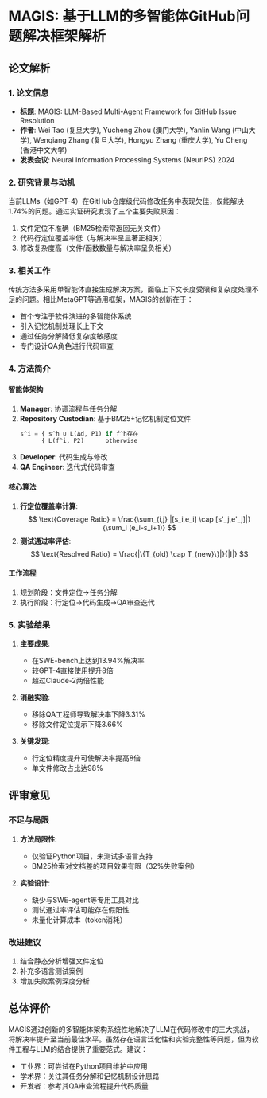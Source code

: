 # MAGIS: 基于LLM的多智能体GitHub问题解决框架解析

## 论文解析

### 1. 论文信息
- **标题**: MAGIS: LLM-Based Multi-Agent Framework for GitHub Issue Resolution  
- **作者**: Wei Tao (复旦大学), Yucheng Zhou (澳门大学), Yanlin Wang (中山大学), Wenqiang Zhang (复旦大学), Hongyu Zhang (重庆大学), Yu Cheng (香港中文大学)  
- **发表会议**: Neural Information Processing Systems (NeurIPS) 2024

### 2. 研究背景与动机
当前LLMs（如GPT-4）在GitHub仓库级代码修改任务中表现欠佳，仅能解决1.74%的问题。通过实证研究发现了三个主要失败原因：
1. 文件定位不准确（BM25检索常返回无关文件）
2. 代码行定位覆盖率低（与解决率呈显著正相关）
3. 修改复杂度高（文件/函数数量与解决率呈负相关）

### 3. 相关工作
传统方法多采用单智能体直接生成解决方案，面临上下文长度受限和复杂度处理不足的问题。相比MetaGPT等通用框架，MAGIS的创新在于：
- 首个专注于软件演进的多智能体系统
- 引入记忆机制处理长上下文
- 通过任务分解降低复杂度敏感度
- 专门设计QA角色进行代码审查

### 4. 方法简介
#### 智能体架构
1. **Manager**: 协调流程与任务分解
2. **Repository Custodian**: 基于BM25+记忆机制定位文件
   ```python
   s^i = { s^h ∪ L(Δd, P1) if f^h存在  
         { L(f^i, P2)      otherwise
   ```
3. **Developer**: 代码生成与修改
4. **QA Engineer**: 迭代式代码审查

#### 核心算法
1. **行定位覆盖率计算**:
   $$
   \text{Coverage Ratio} = \frac{\sum_{i,j} |[s_i,e_i] \cap [s'_j,e'_j]|}{\sum_i (e_i-s_i+1)}
   $$
2. **测试通过率评估**:
   $$
   \text{Resolved Ratio} = \frac{|\{T_{old} \cap T_{new}\}|}{|I|}
   $$

#### 工作流程
1. 规划阶段：文件定位→任务分解
2. 执行阶段：行定位→代码生成→QA审查迭代

### 5. 实验结果
1. **主要成果**:
   - 在SWE-bench上达到13.94%解决率
   - 较GPT-4直接使用提升8倍
   - 超过Claude-2两倍性能

2. **消融实验**:
   - 移除QA工程师导致解决率下降3.31%
   - 移除文件定位提示下降3.66%

3. **关键发现**:
   - 行定位精度提升可使解决率提高8倍
   - 单文件修改占比达98%

## 评审意见

### 不足与局限
1. **方法局限性**:
   - 仅验证Python项目，未测试多语言支持
   - BM25检索对文档差的项目效果有限（32%失败案例）

2. **实验设计**:
   - 缺少与SWE-agent等专用工具对比
   - 测试通过率评估可能存在假阳性
   - 未量化计算成本（token消耗）

### 改进建议
1. 结合静态分析增强文件定位
2. 补充多语言测试案例
3. 增加失败案例深度分析

## 总体评价
MAGIS通过创新的多智能体架构系统性地解决了LLM在代码修改中的三大挑战，将解决率提升至当前最佳水平。虽然存在语言泛化性和实验完整性等问题，但为软件工程与LLM的结合提供了重要范式。建议：
- 工业界：可尝试在Python项目维护中应用
- 学术界：关注其任务分解和记忆机制设计思路
- 开发者：参考其QA审查流程提升代码质量